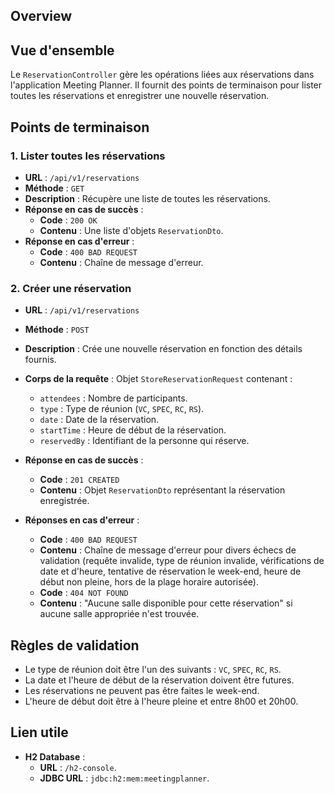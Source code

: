 
## Overview

## Vue d'ensemble

Le `ReservationController` gère les opérations liées aux réservations dans l'application Meeting Planner. Il fournit des points de terminaison pour lister toutes les réservations et enregistrer une nouvelle réservation.

## Points de terminaison

### 1. Lister toutes les réservations

- **URL** : `/api/v1/reservations`
- **Méthode** : `GET`
- **Description** : Récupère une liste de toutes les réservations.
- **Réponse en cas de succès** :
  - **Code** : `200 OK`
  - **Contenu** : Une liste d'objets `ReservationDto`.
- **Réponse en cas d'erreur** :
  - **Code** : `400 BAD REQUEST`
  - **Contenu** : Chaîne de message d'erreur.

### 2. Créer une réservation
- **URL** : `/api/v1/reservations`
- **Méthode** : `POST`
- **Description** : Crée une nouvelle réservation en fonction des détails fournis.
- **Corps de la requête** : Objet `StoreReservationRequest` contenant :
  - `attendees` : Nombre de participants.
  - `type` : Type de réunion (`VC`, `SPEC`, `RC`, `RS`).
  - `date` : Date de la réservation.
  - `startTime` : Heure de début de la réservation.
  - `reservedBy` : Identifiant de la personne qui réserve.

- **Réponse en cas de succès** :
  - **Code** : `201 CREATED`
  - **Contenu** : Objet `ReservationDto` représentant la réservation enregistrée.

- **Réponses en cas d'erreur** :
  - **Code** : `400 BAD REQUEST`
  - **Contenu** : Chaîne de message d'erreur pour divers échecs de validation (requête invalide, type de réunion invalide, vérifications de date et d'heure, tentative de réservation le week-end, heure de début non pleine, hors de la plage horaire autorisée).
  - **Code** : `404 NOT FOUND`
  - **Contenu** : "Aucune salle disponible pour cette réservation" si aucune salle appropriée n'est trouvée.

  
## Règles de validation
- Le type de réunion doit être l'un des suivants : `VC`, `SPEC`, `RC`, `RS`.
- La date et l'heure de début de la réservation doivent être futures.
- Les réservations ne peuvent pas être faites le week-end.
- L'heure de début doit être à l'heure pleine et entre 8h00 et 20h00.

## Lien utile
- **H2 Database** :
  - **URL** : `/h2-console`.
  - **JDBC URL** : `jdbc:h2:mem:meetingplanner`.